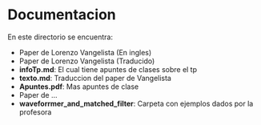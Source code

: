 # Documentacion
En este directorio se encuentra:
- Paper de Lorenzo Vangelista (En ingles)
- Paper de Lorenzo Vangelista (Traducido)
- **infoTp.md**: El cual tiene apuntes de clases sobre el tp
- **texto.md**: Traduccion del paper de Vangelista
- **Apuntes.pdf**: Mas apuntes de clase
- Paper de ...
- **waveforrmer_and_matched_filter**: Carpeta con ejemplos dados por la profesora
